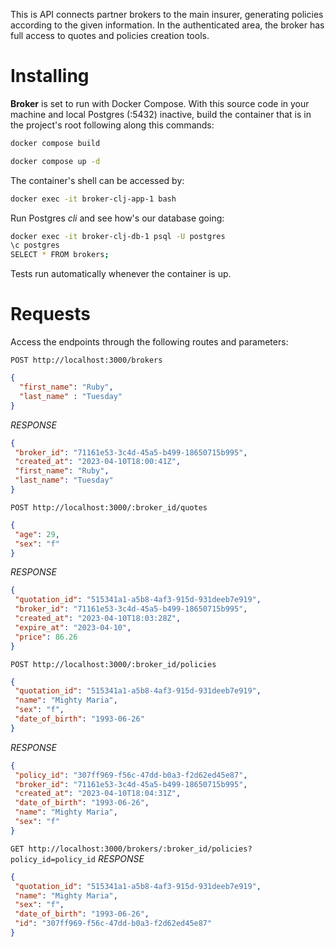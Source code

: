 This is API connects partner brokers to the main insurer, generating policies according to the given information. In the authenticated area, the broker has full access to quotes and policies creation tools.

# Installing

**Broker** is set to run with Docker Compose. With this source code in your machine and local Postgres (:5432) inactive, build the container that is in the project's root following along this commands:

```bash
docker compose build 
```

```bash
docker compose up -d
```

The container's shell can be accessed by:

```bash
docker exec -it broker-clj-app-1 bash
```

Run Postgres *cli* and see how's our database going:

```bash
docker exec -it broker-clj-db-1 psql -U postgres
\c postgres
SELECT * FROM brokers;
```

Tests run automatically whenever the container is up.

# Requests

Access the endpoints through the following routes and parameters:

`POST http://localhost:3000/brokers`
```json
{
  "first_name": "Ruby",
  "last_name" : "Tuesday"
}
```
_RESPONSE_
```json
{
 "broker_id": "71161e53-3c4d-45a5-b499-18650715b995",
 "created_at": "2023-04-10T18:00:41Z",
 "first_name": "Ruby",
 "last_name": "Tuesday"
}
```

`POST http://localhost:3000/:broker_id/quotes`
```json
{
 "age": 29,
 "sex": "f"
}
```
_RESPONSE_
```json
{
 "quotation_id": "515341a1-a5b8-4af3-915d-931deeb7e919",
 "broker_id": "71161e53-3c4d-45a5-b499-18650715b995",
 "created_at": "2023-04-10T18:03:28Z",
 "expire_at": "2023-04-10",
 "price": 86.26
}
```

`POST http://localhost:3000/:broker_id/policies`
```json
{
 "quotation_id": "515341a1-a5b8-4af3-915d-931deeb7e919",
 "name": "Mighty Maria",
 "sex": "f",
 "date_of_birth": "1993-06-26"
}
```
_RESPONSE_
```json
{
 "policy_id": "307ff969-f56c-47dd-b0a3-f2d62ed45e87",
 "broker_id": "71161e53-3c4d-45a5-b499-18650715b995",
 "created_at": "2023-04-10T18:04:31Z",
 "date_of_birth": "1993-06-26",
 "name": "Mighty Maria",
 "sex": "f"
}
```

`GET http://localhost:3000/brokers/:broker_id/policies?policy_id=policy_id`
_RESPONSE_
```json
{
 "quotation_id": "515341a1-a5b8-4af3-915d-931deeb7e919",
 "name": "Mighty Maria",
 "sex": "f",
 "date_of_birth": "1993-06-26",
 "id": "307ff969-f56c-47dd-b0a3-f2d62ed45e87"
}
```